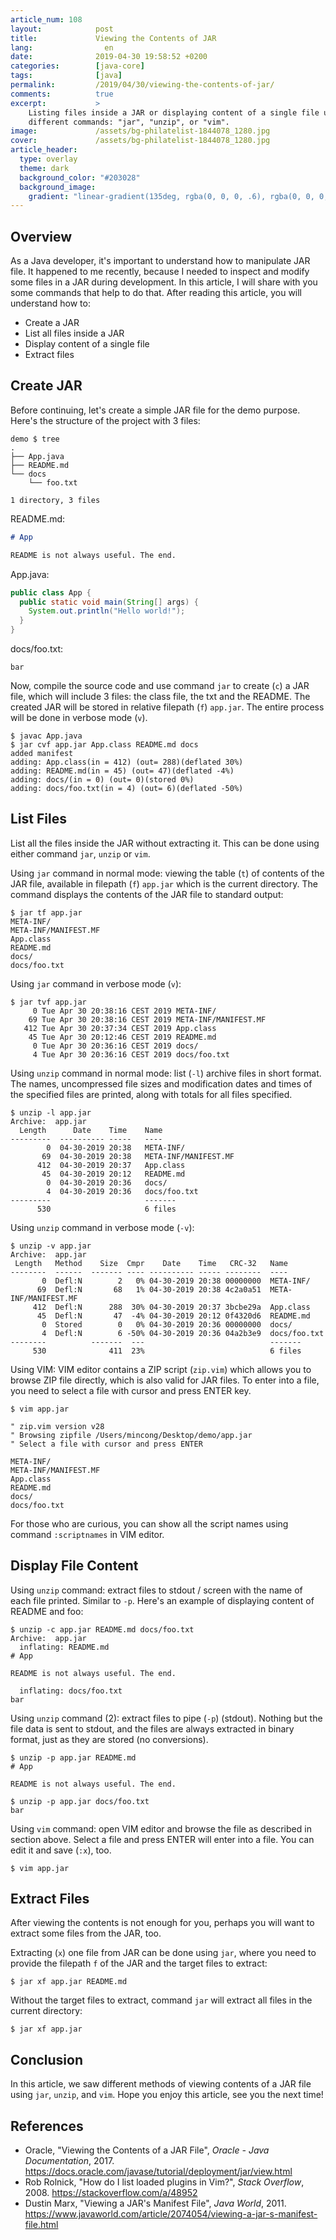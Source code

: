```yaml
---
article_num: 108
layout:            post
title:             Viewing the Contents of JAR
lang:                en
date:              2019-04-30 19:58:52 +0200
categories:        [java-core]
tags:              [java]
permalink:         /2019/04/30/viewing-the-contents-of-jar/
comments:          true
excerpt:           >
    Listing files inside a JAR or displaying content of a single file using
    different commands: "jar", "unzip", or "vim".
image:             /assets/bg-philatelist-1844078_1280.jpg
cover:             /assets/bg-philatelist-1844078_1280.jpg
article_header:
  type: overlay
  theme: dark
  background_color: "#203028"
  background_image:
    gradient: "linear-gradient(135deg, rgba(0, 0, 0, .6), rgba(0, 0, 0, .4))"
---
```


## Overview

As a Java developer, it's important to understand how to manipulate
JAR file. It happened to me recently, because I needed to inspect and modify
some files in a JAR during development. In this article, I will share with you
some commands that help to do that. After reading this article, you will
understand how to:

- Create a JAR
- List all files inside a JAR
- Display content of a single file
- Extract files

## Create JAR

Before continuing, let's create a simple JAR file for the demo purpose. Here's
the structure of the project with 3 files:

```
demo $ tree
.
├── App.java
├── README.md
└── docs
    └── foo.txt

1 directory, 3 files
```

README.md:

```md
# App

README is not always useful. The end.
```

App.java:

```java
public class App {
  public static void main(String[] args) {
    System.out.println("Hello world!");
  }
}
```

docs/foo.txt:

```
bar
```

Now, compile the source code and use command `jar` to create (`c`) a JAR file,
which will include 3 files: the class file, the txt and the README. The
created JAR will be stored in relative filepath (`f`)  `app.jar`. The entire
process will be done in verbose mode (`v`).

```
$ javac App.java
$ jar cvf app.jar App.class README.md docs
added manifest
adding: App.class(in = 412) (out= 288)(deflated 30%)
adding: README.md(in = 45) (out= 47)(deflated -4%)
adding: docs/(in = 0) (out= 0)(stored 0%)
adding: docs/foo.txt(in = 4) (out= 6)(deflated -50%)
```

## List Files

List all the files inside the JAR without extracting it. This can be done using
either command `jar`, `unzip` or `vim`.

Using `jar` command in normal mode: viewing the table (`t`) of contents of the
JAR file, available in filepath (`f`) `app.jar` which is the current directory.
The command displays the contents of the JAR file to standard output:

```
$ jar tf app.jar
META-INF/
META-INF/MANIFEST.MF
App.class
README.md
docs/
docs/foo.txt
```

Using `jar` command in verbose mode (`v`):

```
$ jar tvf app.jar
     0 Tue Apr 30 20:38:16 CEST 2019 META-INF/
    69 Tue Apr 30 20:38:16 CEST 2019 META-INF/MANIFEST.MF
   412 Tue Apr 30 20:37:34 CEST 2019 App.class
    45 Tue Apr 30 20:12:46 CEST 2019 README.md
     0 Tue Apr 30 20:36:16 CEST 2019 docs/
     4 Tue Apr 30 20:36:16 CEST 2019 docs/foo.txt
```

Using `unzip` command in normal mode: list (`-l`) archive files in short format.
The names, uncompressed file sizes and modification dates and times of the
specified files are printed, along with totals for all files specified.

```
$ unzip -l app.jar
Archive:  app.jar
  Length      Date    Time    Name
---------  ---------- -----   ----
        0  04-30-2019 20:38   META-INF/
       69  04-30-2019 20:38   META-INF/MANIFEST.MF
      412  04-30-2019 20:37   App.class
       45  04-30-2019 20:12   README.md
        0  04-30-2019 20:36   docs/
        4  04-30-2019 20:36   docs/foo.txt
---------                     -------
      530                     6 files
```

Using `unzip` command in verbose mode (`-v`):

```
$ unzip -v app.jar
Archive:  app.jar
 Length   Method    Size  Cmpr    Date    Time   CRC-32   Name
--------  ------  ------- ---- ---------- ----- --------  ----
       0  Defl:N        2   0% 04-30-2019 20:38 00000000  META-INF/
      69  Defl:N       68   1% 04-30-2019 20:38 4c2a0a51  META-INF/MANIFEST.MF
     412  Defl:N      288  30% 04-30-2019 20:37 3bcbe29a  App.class
      45  Defl:N       47  -4% 04-30-2019 20:12 0f4320d6  README.md
       0  Stored        0   0% 04-30-2019 20:36 00000000  docs/
       4  Defl:N        6 -50% 04-30-2019 20:36 04a2b3e9  docs/foo.txt
--------          -------  ---                            -------
     530              411  23%                            6 files
```

Using VIM: VIM editor contains a ZIP script (`zip.vim`) which allows you to
browse ZIP file directly, which is also valid for JAR files. To enter into a
file, you need to select a file with cursor and press ENTER key.

```
$ vim app.jar
```

```vim
" zip.vim version v28
" Browsing zipfile /Users/mincong/Desktop/demo/app.jar
" Select a file with cursor and press ENTER

META-INF/
META-INF/MANIFEST.MF
App.class
README.md
docs/
docs/foo.txt
```

For those who are curious, you can show all the script names using command
`:scriptnames` in VIM editor.

## Display File Content

Using `unzip` command: extract files to stdout / screen with the name of each
file printed. Similar to `-p`. Here's an example of displaying content of
README and foo:

```
$ unzip -c app.jar README.md docs/foo.txt
Archive:  app.jar
  inflating: README.md
# App

README is not always useful. The end.

  inflating: docs/foo.txt
bar
```

Using `unzip` command (2): extract files to pipe (`-p`) (stdout). Nothing but
the file data is sent to stdout, and the files are always extracted in binary
format, just as they are stored (no conversions).

```
$ unzip -p app.jar README.md
# App

README is not always useful. The end.
```

```
$ unzip -p app.jar docs/foo.txt
bar
```

Using `vim` command: open VIM editor and browse the file as described in section
above. Select a file and press ENTER will enter into a file. You can edit it and
save (`:x`), too.

```
$ vim app.jar
```

## Extract Files

After viewing the contents is not enough for you, perhaps you will want to
extract some files from the JAR, too.

Extracting (`x`) one file from JAR can be done using `jar`, where you need to
provide the filepath `f` of the JAR and the target files to extract:

```
$ jar xf app.jar README.md
```

Without the target files to extract, command `jar` will extract all files in the
current directory:

```
$ jar xf app.jar
```

## Conclusion

In this article, we saw different methods of viewing contents of a JAR file
using `jar`, `unzip`, and `vim`. Hope you enjoy this article, see you the next
time!

## References

- Oracle, "Viewing the Contents of a JAR File",
  _Oracle - Java Documentation_, 2017.
  <https://docs.oracle.com/javase/tutorial/deployment/jar/view.html>
- Rob Rolnick, "How do I list loaded plugins in Vim?", _Stack Overflow_, 2008.
  <https://stackoverflow.com/a/48952>
- Dustin Marx, "Viewing a JAR's Manifest File", _Java World_, 2011.
  <https://www.javaworld.com/article/2074054/viewing-a-jar-s-manifest-file.html>
